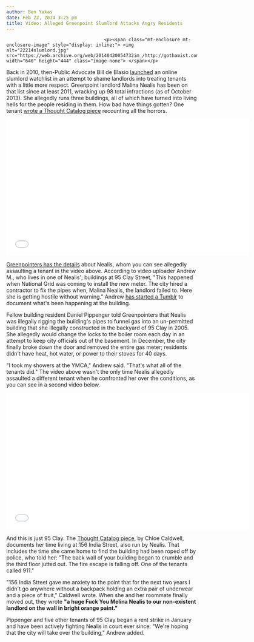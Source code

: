 ```yaml
---
author: Ben Yakas
date: Feb 22, 2014 3:25 pm
title: Video: Alleged Greenpoint Slumlord Attacks Angry Residents
---
```


	
										<p><span class="mt-enclosure mt-enclosure-image" style="display: inline;"> <img alt="22214slumlord.jpg" src="https://web.archive.org/web/20140420054732im_/http://gothamist.com/attachments/byakas/22214slumlord.jpg" width="640" height="444" class="image-none"> </span></p>

<p>Back in 2010, then-Public Advocate Bill de Blasio <a href="https://web.archive.org/web/20140420054732/http://gothamist.com/2010/08/31/de_blasio_hopes_new_slumlord_watchl.php">launched</a> an online slumlord watchlist in an attempt to shame landlords into treating tenants with a little more respect. Greenpoint landlord Malina Nealis has been on that list since at least 2011, wracking up 98 total infractions (as of October 2013). She allegedly runs three buildings, all of which have turned into living hells for the people residing in them. How bad have things gotten? One tenant <a href="https://web.archive.org/web/20140420054732/http://thoughtcatalog.com/chloe-caldwell/2013/11/getting-comfortable-with-being-uncomfortable/">wrote a Thought Catalog piece</a> recounting all the horrors.</p>

<p><iframe width="640" height="360" src="//web.archive.org/web/20140420054732if_/http://www.youtube.com/embed/zbGEL-B4ynU" frameborder="0" allowfullscreen></iframe></p>

<p><a href="https://web.archive.org/web/20140420054732/http://greenpointers.com/2014/02/20/we-may-have-just-found-the-worst-slumlord-in-brooklyn/">Greenpointers has the details</a> about Nealis, whom you can see allegedly assaulting a tenant in the video above. According to video uploader Andrew M., who lives in one of Nealis&apos;; buildings at 95 Clay Street, &quot;This happened when National Grid was coming to install the new meter. The city hired a contractor to fix the pipes when, Malina Nealis, the landlord failed to. Here she is getting hostile without warning.&quot; Andrew <a href="https://web.archive.org/web/20140420054732/http://95claystreet.tumblr.com/">has started a Tumblr</a> to document what&apos;s been happening at the building.</p>

<p>Fellow building resident Daniel Pippenger told Greenpointers that Nealis was illegally rigging the building&apos;s pipes to funnel gas into an un-permitted building that she illegally constructed in the backyard of 95 Clay in 2005. She allegedly would change the locks to the boiler room each day in an attempt to keep city officials out of the basement. In December, the city finally broke down the door and removed the entire gas meter; residents didn&apos;t have heat, hot water, or power to their stoves for 40 days.</p>

<p>&quot;I took my showers at the YMCA,&quot; Andrew said. &quot;That&apos;s what all of the tenants did.&quot; The video above wasn&apos;t the only time Nealis allegedly assaulted a different tenant when he confronted her over the conditions, as you can see in a second video below.</p>

<p><iframe width="640" height="360" src="//web.archive.org/web/20140420054732if_/http://www.youtube.com/embed/eJ0M3HKJ6I8" frameborder="0" allowfullscreen></iframe></p>

<p>And this is just 95 Clay. The <a href="https://web.archive.org/web/20140420054732/http://thoughtcatalog.com/chloe-caldwell/2013/11/getting-comfortable-with-being-uncomfortable/">Thought Catalog piece</a>, by Chloe Caldwell, documents her time living at 156 India Street, also run by Nealis. That includes the time she came home to find the building had been roped off by police, who told her: &quot;The back wall of your building began to crumble and the third floor jutted out. The fire escape is falling off. One of the tenants called 911.&quot;</p>

<p>&quot;156 India Street gave me anxiety to the point that for the next two years I didn&apos;t go anywhere without a backpack holding an extra pair of underwear and a piece of fruit,&quot; Caldwell wrote. When she and her roommate finally moved out, they wrote <strong>&quot;a huge Fuck You Melina Nealis to our non-existent landlord on the wall in bright orange paint.&quot;</strong></p>

<p>Pippenger and five other tenants of 95 Clay began a rent strike in January and have been actively fighting Nealis in court ever since: &quot;We&apos;re hoping that the city will take over the building,&quot; Andrew added.</p>					
										
									
				